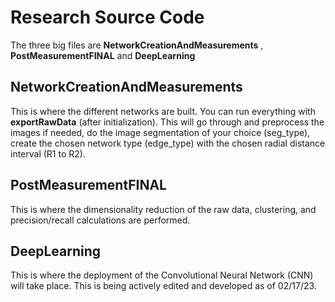 # Research Source Code

The three big files are **NetworkCreationAndMeasurements** , **PostMeasurementFINAL** and **DeepLearning**

## NetworkCreationAndMeasurements

This is where the different networks are built. You can run everything with **exportRawData** (after initialization). This will go through and preprocess the images if needed, do the image segmentation of your choice (seg_type), create the chosen network type (edge_type) with the chosen radial distance interval (R1 to R2).

## PostMeasurementFINAL

This is where the dimensionality reduction of the raw data, clustering, and precision/recall calculations are performed. 

## DeepLearning

This is where the deployment of the Convolutional Neural Network (CNN) will take place. This is being actively edited and developed as of 02/17/23.

